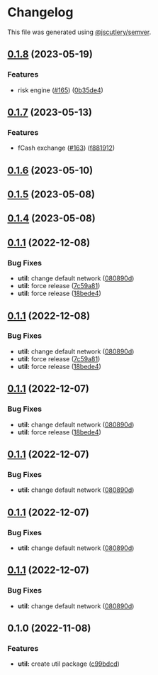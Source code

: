 # Changelog

This file was generated using [@jscutlery/semver](https://github.com/jscutlery/semver).

## [0.1.8](https://github.com/notional-finance/notional-monorepo/compare/util-0.1.7...util-0.1.8) (2023-05-19)


### Features

* risk engine ([#165](https://github.com/notional-finance/notional-monorepo/issues/165)) ([0b35de4](https://github.com/notional-finance/notional-monorepo/commit/0b35de4f92bd6de30f6f882a7adc9f252a32e838))

## [0.1.7](https://github.com/notional-finance/notional-monorepo/compare/util-0.1.6...util-0.1.7) (2023-05-13)


### Features

* fCash exchange ([#163](https://github.com/notional-finance/notional-monorepo/issues/163)) ([f881912](https://github.com/notional-finance/notional-monorepo/commit/f8819120411183c3a660c1d3d27819d5f81f0522))

## [0.1.6](https://github.com/notional-finance/notional-monorepo/compare/util-0.1.5...util-0.1.6) (2023-05-10)

## [0.1.5](https://github.com/notional-finance/notional-monorepo/compare/util-0.1.4...util-0.1.5) (2023-05-08)

## [0.1.4](https://github.com/notional-finance/notional-monorepo/compare/util-0.1.3...util-0.1.4) (2023-05-08)

## [0.1.1](https://github.com/notional-finance/notional-monorepo/compare/util-0.1.0...util-0.1.1) (2022-12-08)


### Bug Fixes

* **util:** change default network ([080890d](https://github.com/notional-finance/notional-monorepo/commit/080890d5a334983cda9b64f65a66342eb4b09aeb))
* **util:** force release ([7c59a81](https://github.com/notional-finance/notional-monorepo/commit/7c59a81383a5b9f873b16d45a41b71c5e3606b38))
* **util:** force release ([18bede4](https://github.com/notional-finance/notional-monorepo/commit/18bede41de6774dfb68e183e134cc142e1ba1b73))

## [0.1.1](https://github.com/notional-finance/notional-monorepo/compare/util-0.1.0...util-0.1.1) (2022-12-08)


### Bug Fixes

* **util:** change default network ([080890d](https://github.com/notional-finance/notional-monorepo/commit/080890d5a334983cda9b64f65a66342eb4b09aeb))
* **util:** force release ([7c59a81](https://github.com/notional-finance/notional-monorepo/commit/7c59a81383a5b9f873b16d45a41b71c5e3606b38))
* **util:** force release ([18bede4](https://github.com/notional-finance/notional-monorepo/commit/18bede41de6774dfb68e183e134cc142e1ba1b73))

## [0.1.1](https://github.com/notional-finance/notional-monorepo/compare/util-0.1.0...util-0.1.1) (2022-12-07)


### Bug Fixes

* **util:** change default network ([080890d](https://github.com/notional-finance/notional-monorepo/commit/080890d5a334983cda9b64f65a66342eb4b09aeb))
* **util:** force release ([18bede4](https://github.com/notional-finance/notional-monorepo/commit/18bede41de6774dfb68e183e134cc142e1ba1b73))

## [0.1.1](https://github.com/notional-finance/notional-monorepo/compare/util-0.1.0...util-0.1.1) (2022-12-07)


### Bug Fixes

* **util:** change default network ([080890d](https://github.com/notional-finance/notional-monorepo/commit/080890d5a334983cda9b64f65a66342eb4b09aeb))

## [0.1.1](https://github.com/notional-finance/notional-monorepo/compare/util-0.1.0...util-0.1.1) (2022-12-07)


### Bug Fixes

* **util:** change default network ([080890d](https://github.com/notional-finance/notional-monorepo/commit/080890d5a334983cda9b64f65a66342eb4b09aeb))

## [0.1.1](https://github.com/notional-finance/notional-monorepo/compare/util-0.1.0...util-0.1.1) (2022-12-07)


### Bug Fixes

* **util:** change default network ([080890d](https://github.com/notional-finance/notional-monorepo/commit/080890d5a334983cda9b64f65a66342eb4b09aeb))

## 0.1.0 (2022-11-08)


### Features

* **util:** create util package ([c99bdcd](https://github.com/notional-finance/notional-monorepo/commit/c99bdcd32c6265002e7affb3a7a5d40b1eef3ac0))
